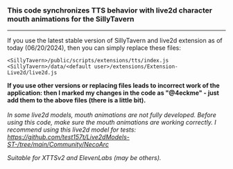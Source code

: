 <h3>This code synchronizes TTS behavior with live2d character mouth animations for the SillyTavern</h3>
<hr/>

If you use the latest stable version of SillyTavern and live2d extension as of today (06/20/2024), then you can simply replace these files:
```
<SillyTavern>/public/scripts/extensions/tts/index.js
<SillyTavern>/data/<default user>/extensions/Extension-Live2d/live2d.js
```
<b>If you use other versions or replacing files leads to incorrect work of the application: then I marked my changes in the code as "@4eckme" - just add them to the above files (there is a little bit).</b>
<br>
<br>
<i>In some live2d models, mouth animations are not fully developed. Before using this code, make sure the mouth animations are working correctly.</i>
<i>I recommend using this live2d model for tests: https://github.com/test157t/Live2dModels-ST-/tree/main/Community/NecoArc</i>

<i>Suitable for XTTSv2 and ElevenLabs (may be others).</i>
